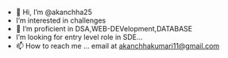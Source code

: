 - 👋 Hi, I’m @akanchha25
-  I’m interested in challenges
- 🌱 I’m proficient in DSA,WEB-DEVelopment,DATABASE
-  I’m looking for entry level role in SDE...
- 📫 How to reach me ... email at akanchhakumari11@gmail.com

<!---
akanchha25/akanchha25 is a ✨ special ✨ repository because its `README.md` (this file) appears on your GitHub profile.
You can click the Preview link to take a look at your changes.
--->
